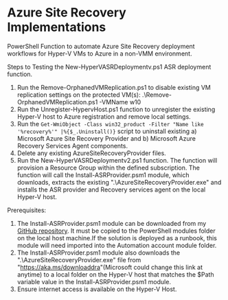 # Azure Site Recovery Implementations
PowerShell Function to automate Azure Site Recovery deployment workflows for Hyper-V VMs to Azure in a non-VMM environment.

Steps to Testing the New-HyperVASRDeploymentv.ps1 ASR deployment function.

1) Run the Remove-OrphanedVMReplication.ps1 to disable existing VM replication settings on the protected VM(s):
 .\Remove-OrphanedVMReplication.ps1 -VMName w10
2) Run the Unregister-HypervHost.ps1 function to unregister the existing Hyper-V host to Azure registration and remove local settings.
3) Run the <code>Get-WmiObject -Class win32_product -Filter "Name like '%recovery%'" |%{$_.Uninstall()}</code> script to uninstall existing
a) Microsoft Azure Site Recovery Provider and b) Microsoft Azure Recovery Services Agent components.
4) Delete any existing AzureSiteRecoveryProvider files.
5) Run the New-HyperVASRDeploymentv2.ps1 function. The function will provision a Resource Group within the defined subscription. The function will call the Install-ASRProvider.psm1 module, which downloads, extracts the existing ".\AzureSiteRecoveryProvider.exe" and installs the ASR provider and Recovery services agent on the local Hyper-V host.

Prerequisites:
1) The Install-ASRProvider.psm1 module can be downloaded from my <a href="https://github.com/jbernec/AzureSiteRecovery/blob/master/Install-ASRProvider.psm1" rel="noopener" target="_blank">GitHub repository</a>. It must be copied to the PowerShell modules folder on the local host machine.If the solution is deployed as a runbook, this module will need imported into the Automation account module folder.
2) The Install-ASRProvider.psm1 module also downloads the ".\AzureSiteRecoveryProvider.exe" file from "<a href="https://aka.ms/downloaddra" rel="noopener" target="_blank">https://aka.ms/downloaddra</a>"(Microsoft could change this link at anytime) to a local folder on the Hyper-V host that matches the $Path variable value in the Install-ASRProvider.psm1 module.
3) Ensure internet access is available on the Hyper-V Host.
